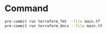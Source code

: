 # Command

```bash
pre-commit run terraform_fmt --file main.tf
pre-commit run terraform_docs --file main.tf
```
